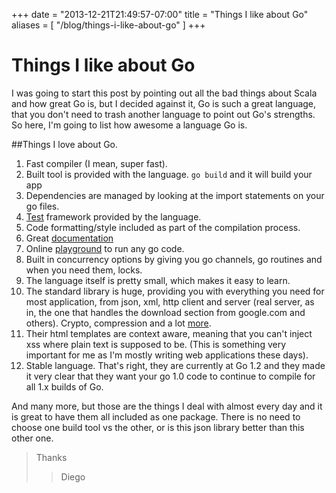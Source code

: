 +++
date = "2013-12-21T21:49:57-07:00"
title = "Things I like about Go"
aliases = [
	"/blog/things-i-like-about-go"
]
+++

[title=]: /
[category: go]: /
[date: 2013/12/21]: /
[tags: { go, golang, scala}]: /


# Things I like about Go

I was going to start this post by pointing out all the bad things about Scala and how great Go is, but I decided against it, Go is such a great language, that you don't need to trash another language to point out Go's strengths. So here, I'm going to list how awesome a language Go is.

##Things I love about Go.

1. Fast compiler (I mean, super fast).
2. Built tool is provided with the language. `go build` and it will build your app
3. Dependencies are managed by looking at the import statements on your go files.
3. [Test](http://golang.org/pkg/testing/) framework provided by the language.
4. Code formatting/style included as part of the compilation process.
4. Great [documentation](http://golang.org/doc/)
5. Online [playground](http://play.golang.org/) to run any go code.
6. Built in concurrency options by giving you go channels, go routines and when you need them, locks.
7. The language itself is pretty small, which makes it easy to learn.
8. The standard library is huge, providing you with everything you need for most application, from json, xml, http client and server (real server, as in, the one that handles the download section from google.com and others). Crypto, compression and a lot [more](http://golang.org/pkg/).
9. Their html templates are context aware, meaning that you can't inject xss where plain text is supposed to be. (This is something very important for me as I'm mostly writing web applications these days).
10. Stable language. That's right, they are currently at Go 1.2 and they made it very clear that they want your go 1.0 code to continue to compile for all 1.x builds of Go.

And many more, but those are the things I deal with almost every day and it is great to have them all included as one package. There is no need to choose one build tool vs the other, or is this json library better than this other one.

>Thanks
  >>Diego
